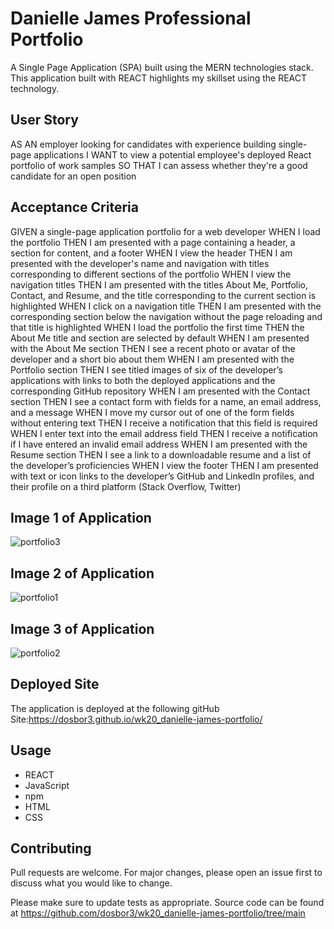 # Danielle James Professional Portfolio

A Single Page Application (SPA) built using the MERN technologies stack.  This application built with REACT highlights my skillset using the REACT technology.  

## User Story

AS AN employer looking for candidates with experience building single-page applications
I WANT to view a potential employee's deployed React portfolio of work samples
SO THAT I can assess whether they're a good candidate for an open position



## Acceptance Criteria

GIVEN a single-page application portfolio for a web developer
WHEN I load the portfolio
THEN I am presented with a page containing a header, a section for content, and a footer
WHEN I view the header
THEN I am presented with the developer's name and navigation with titles corresponding to different sections of the portfolio
WHEN I view the navigation titles
THEN I am presented with the titles About Me, Portfolio, Contact, and Resume, and the title corresponding to the current section is highlighted
WHEN I click on a navigation title
THEN I am presented with the corresponding section below the navigation without the page reloading and that title is highlighted
WHEN I load the portfolio the first time
THEN the About Me title and section are selected by default
WHEN I am presented with the About Me section
THEN I see a recent photo or avatar of the developer and a short bio about them
WHEN I am presented with the Portfolio section
THEN I see titled images of six of the developer’s applications with links to both the deployed applications and the corresponding GitHub repository
WHEN I am presented with the Contact section
THEN I see a contact form with fields for a name, an email address, and a message
WHEN I move my cursor out of one of the form fields without entering text
THEN I receive a notification that this field is required
WHEN I enter text into the email address field
THEN I receive a notification if I have entered an invalid email address
WHEN I am presented with the Resume section
THEN I see a link to a downloadable resume and a list of the developer’s proficiencies
WHEN I view the footer
THEN I am presented with text or icon links to the developer’s GitHub and LinkedIn profiles, and their profile on a third platform (Stack Overflow, Twitter) 


## Image 1 of Application 
![portfolio3](https://user-images.githubusercontent.com/40706088/163761594-f791367d-b009-40af-8f6e-946bb088165a.jpg)

## Image 2 of Application 
![portfolio1](https://user-images.githubusercontent.com/40706088/163761613-a1482f47-1a62-4992-a622-be6ff83dbf9c.jpg)

## Image 3 of Application
![portfolio2](https://user-images.githubusercontent.com/40706088/163761624-33be767d-5acd-4d7b-8609-31659f6dd873.jpg)


## Deployed Site

The application is deployed at the following gitHub Site:https://dosbor3.github.io/wk20_danielle-james-portfolio/




## Usage

*  REACT
*  JavaScript
*  npm  
*  HTML
*  CSS




## Contributing
Pull requests are welcome. For major changes, please open an issue first to discuss what you would like to change.

Please make sure to update tests as appropriate.  Source code can be found at https://github.com/dosbor3/wk20_danielle-james-portfolio/tree/main



